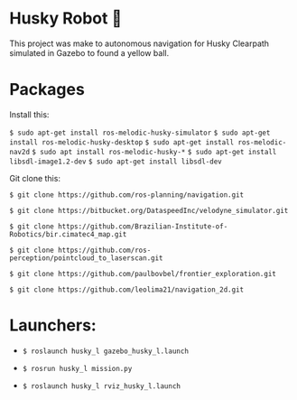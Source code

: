 # **Husky Robot** :wolf: 

This project was make to autonomous navigation for Husky Clearpath simulated in Gazebo to found a yellow ball.



# **Packages**
Install this:

`$ sudo apt-get install ros-melodic-husky-simulator`
`$ sudo apt-get install ros-melodic-husky-desktop`
`$ sudo apt-get install ros-melodic-nav2d`
`$ sudo apt install ros-melodic-husky-*`
`$ sudo apt-get install libsdl-image1.2-dev`
`$ sudo apt-get install libsdl-dev`

Git clone this:

`$ git clone https://github.com/ros-planning/navigation.git`

`$ git clone https://bitbucket.org/DataspeedInc/velodyne_simulator.git`

`$ git clone https://github.com/Brazilian-Institute-of-Robotics/bir.cimatec4_map.git`

`$ git clone https://github.com/ros-perception/pointcloud_to_laserscan.git`

`$ git clone https://github.com/paulbovbel/frontier_exploration.git`

`$ git clone https://github.com/leolima21/navigation_2d.git`

# **Launchers:**

* `$ roslaunch husky_l gazebo_husky_l.launch`

* `$ rosrun husky_l mission.py`

* `$ roslaunch husky_l rviz_husky_l.launch`
